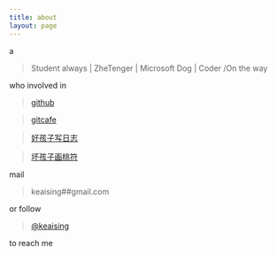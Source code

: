 ```yaml
---
title: about
layout: page
---
```


a
>  Student always | ZheTenger | Microsoft Dog | Coder /On the way


who involved in 
> [github](https://github.com/keaising)

> [gitcafe](https://gitcafe.com/keaising)

> [好孩子写日志](blog.shuxiaowang.com)

> [坏孩子画桃符](note.shuxiaowang.com)


mail 
> keaising##gmail.com


or follow 
> [@keaising](https://twitter.com/#!/keaising)


to reach me
